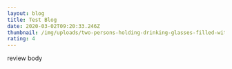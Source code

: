 ```yaml
---
layout: blog
title: Test Blog
date: 2020-03-02T09:20:33.246Z
thumbnail: /img/uploads/two-persons-holding-drinking-glasses-filled-with-beer-1089930.jpg
rating: 4
---
```

review body
